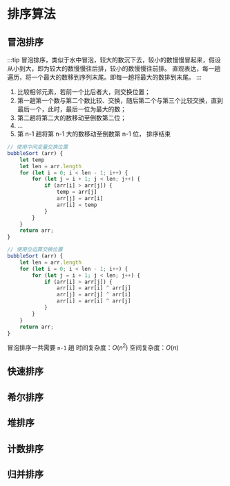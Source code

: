 # 排序算法

## 冒泡排序

:::tip
冒泡排序，类似于水中冒泡，较大的数沉下去，较小的数慢慢冒起来，假设从小到大，即为较大的数慢慢往后排，较小的数慢慢往前排。
直观表达，每一趟遍历，将一个最大的数移到序列末尾。即每一趟将最大的数排到末尾。
:::

1. 比较相邻元素，若前一个比后者大，则交换位置；
2. 第一趟第一个数与第二个数比较、交换，随后第二个与第三个比较交换，直到最后一个，此时，最后一位为最大的数；
3. 第二趟将第二大的数移动至倒数第二位；
4. ...
5. 第 n-1 趟将第 n-1 大的数移动至倒数第 n-1 位， 排序结束

```js
// 使用中间变量交换位置
bubbleSort (arr) {
    let temp
    let len = arr.length
    for (let i = 0; i < len - 1; i++) {
        for (let j = i + 1; j < len; j++) {
            if (arr[i] > arr[j]) {
                temp = arr[j]
                arr[j] = arr[i]
                arr[i] = temp
            }
        }
    }
    return arr;
}
```

```js
// 使用位运算交换位置
bubbleSort (arr) {
    let len = arr.length
    for (let i = 0; i < len - 1; i++) {
        for (let j = i + 1; j < len; j++) {
            if (arr[i] > arr[j]) {
                arr[i] = arr[i] ^ arr[j]
                arr[j] = arr[j] ^ arr[i]
                arr[i] = arr[i] ^ arr[j]
            }
        }
    }
    return arr;
}
```

冒泡排序一共需要 `n-1` 趟
时间复杂度：$O(n^2)$
空间复杂度：$O(n)$

## 快速排序

## 希尔排序

## 堆排序

## 计数排序

## 归并排序

<test></test>
